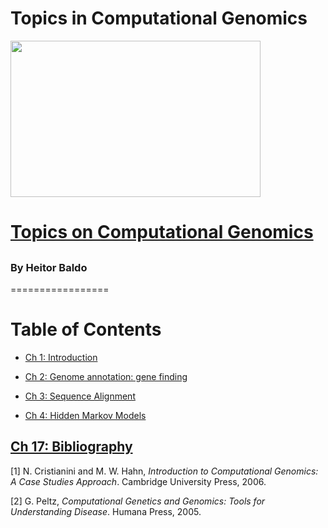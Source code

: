 # Topics in Computational Genomics
<img src="" data-canonical-src="" width="400" height="250" />

# [Topics on Computational Genomics]()

## []()

### By Heitor Baldo

=================

Table of Contents
=================

  * [Ch 1: Introduction](#ch-1-)
  
  * [Ch 2: Genome annotation: gene finding](#ch-2-)
  
  * [Ch 3: Sequence Alignment](#ch-3-)
  
  * [Ch 4: Hidden Markov Models](#ch-3-)
  
  
##  [Ch 17: Bibliography](#ch-6-)

[1] N. Cristianini and M. W. Hahn, <i>Introduction to Computational Genomics: A Case Studies Approach</i>. Cambridge University Press, 2006.<br>

[2] G. Peltz, <i>Computational Genetics and Genomics: Tools for Understanding Disease</i>. Humana Press, 2005.<br>
